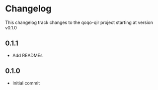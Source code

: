 # Changelog

This changelog track changes to the qoqo-qir project starting at version v0.1.0

## 0.1.1

* Add READMEs

## 0.1.0

* Initial commit
